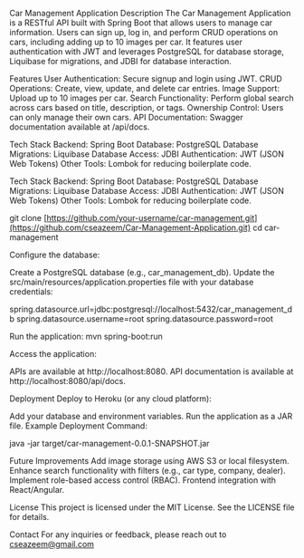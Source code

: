 Car Management Application
Description
The Car Management Application is a RESTful API built with Spring Boot that allows users to manage car information. Users can sign up, log in, and perform CRUD operations on cars, including adding up to 10 images per car. It features user authentication with JWT and leverages PostgreSQL for database storage, Liquibase for migrations, and JDBI for database interaction.


Features
User Authentication: Secure signup and login using JWT.
CRUD Operations: Create, view, update, and delete car entries.
Image Support: Upload up to 10 images per car.
Search Functionality: Perform global search across cars based on title, description, or tags.
Ownership Control: Users can only manage their own cars.
API Documentation: Swagger documentation available at /api/docs.


Tech Stack
Backend: Spring Boot
Database: PostgreSQL
Database Migrations: Liquibase
Database Access: JDBI
Authentication: JWT (JSON Web Tokens)
Other Tools: Lombok for reducing boilerplate code.


Tech Stack
Backend: Spring Boot
Database: PostgreSQL
Database Migrations: Liquibase
Database Access: JDBI
Authentication: JWT (JSON Web Tokens)
Other Tools: Lombok for reducing boilerplate code.

git clone [https://github.com/your-username/car-management.git](https://github.com/cseazeem/Car-Management-Application.git)
cd car-management


Configure the database:

Create a PostgreSQL database (e.g., car_management_db).
Update the src/main/resources/application.properties file with your database credentials:


spring.datasource.url=jdbc:postgresql://localhost:5432/car_management_db
spring.datasource.username=root
spring.datasource.password=root


Run the application:
mvn spring-boot:run

Access the application:

APIs are available at http://localhost:8080.
API documentation is available at http://localhost:8080/api/docs.

Deployment
Deploy to Heroku (or any cloud platform):

Add your database and environment variables.
Run the application as a JAR file.
Example Deployment Command:

java -jar target/car-management-0.0.1-SNAPSHOT.jar


Future Improvements
Add image storage using AWS S3 or local filesystem.
Enhance search functionality with filters (e.g., car type, company, dealer).
Implement role-based access control (RBAC).
Frontend integration with React/Angular.

License
This project is licensed under the MIT License. See the LICENSE file for details.

Contact
For any inquiries or feedback, please reach out to cseazeem@gmail.com







